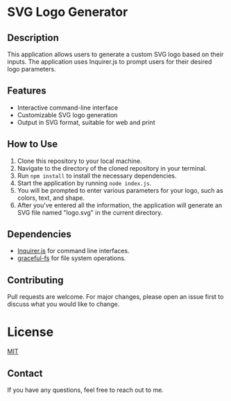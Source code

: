 # SVG Logo Generator

## Description

This application allows users to generate a custom SVG logo based on their inputs. The application uses Inquirer.js to prompt users for their desired logo parameters.

## Features

- Interactive command-line interface
- Customizable SVG logo generation
- Output in SVG format, suitable for web and print

## How to Use

1. Clone this repository to your local machine.
2. Navigate to the directory of the cloned repository in your terminal.
3. Run `npm install` to install the necessary dependencies.
4. Start the application by running `node index.js`.
5. You will be prompted to enter various parameters for your logo, such as colors, text, and shape.
6. After you've entered all the information, the application will generate an SVG file named "logo.svg" in the current directory.

## Dependencies

- [Inquirer.js](https://www.npmjs.com/package/inquirer) for command line interfaces.
- [graceful-fs](https://www.npmjs.com/package/graceful-fs) for file system operations.

## Contributing

Pull requests are welcome. For major changes, please open an issue first to discuss what you would like to change.

# License

[MIT](https://choosealicense.com/licenses/mit/)

## Contact

If you have any questions, feel free to reach out to me.
